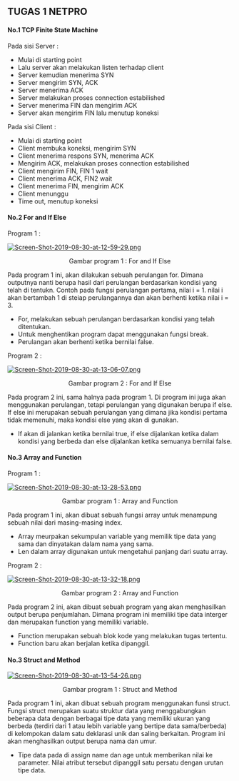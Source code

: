 ## TUGAS 1 NETPRO ##


#### No.1 TCP Finite State Machine ####

Pada sisi Server :

* Mulai di starting point
* Lalu server akan melakukan listen terhadap client
* Server kemudian menerima SYN
* Server mengirim SYN, ACK
* Server menerima ACK
* Server melakukan proses connection estabilished
* Server menerima FIN dan mengirim ACK
* Server akan mengirim FIN lalu menutup koneksi

Pada sisi Client :

* Mulai di starting point
* Client membuka koneksi, mengirim SYN
* Client menerima respons SYN, menerima ACK
* Mengirim ACK, melakukan proses connection estabilished
* Client mengirim FIN, FIN 1 wait
* Client menerima ACK, FIN2 wait
* Client menerima FIN, mengirim ACK
* Client menunggu
* Time out, menutup koneksi

#### No.2 For and If Else ####

Program 1 :

[![Screen-Shot-2019-08-30-at-12-59-29.png](https://i.postimg.cc/1zhzQdnS/Screen-Shot-2019-08-30-at-12-59-29.png)](https://postimg.cc/qNwrcjxD)
<p align="center">
  <a> Gambar program 1 : For and If Else</a>
</p>

Pada program 1 ini, akan dilakukan sebuah perulangan for. Dimana outputnya nanti berupa hasil dari perulangan berdasarkan kondisi yang telah di tentukn. Contoh pada fungsi perulangan pertama, nilai i = 1. nilai i akan bertambah 1 di steiap perulangannya dan akan berhenti ketika nilai i = 3.

* For, melakukan sebuah perulangan berdasarkan kondisi yang telah ditentukan.
* Untuk menghentikan program dapat menggunakan fungsi break.
* Perulangan akan berhenti ketika bernilai false.

Program 2 :

[![Screen-Shot-2019-08-30-at-13-06-07.png](https://i.postimg.cc/9Mr6xdVk/Screen-Shot-2019-08-30-at-13-06-07.png)](https://postimg.cc/BLf7b1j5)
<p align="center">
  <a> Gambar program 2 : For and If Else</a>
</p>

Pada program 2 ini, sama halnya pada program 1. Di program ini juga akan menggunakan perulangan, tetapi perulangan yang digunakan berupa if else. If else ini merupakan sebuah perulangan yang dimana jika kondisi pertama tidak memenuhi, maka kondisi else yang akan di gunakan.

* If akan di jalankan ketika bernilai true, if else dijalankan ketika dalam kondisi yang berbeda dan else dijalankan ketika semuanya bernilai false.

#### No.3 Array and Function ####

Program 1 :

[![Screen-Shot-2019-08-30-at-13-28-53.png](https://i.postimg.cc/50mP24nw/Screen-Shot-2019-08-30-at-13-28-53.png)](https://postimg.cc/wy75WpKv)
<p align="center">
  <a> Gambar program 1 : Array and Function</a>
</p>

Pada program 1 ini, akan dibuat sebuah fungsi array untuk menampung sebuah nilai dari masing-masing index.

* Array meurpakan sekumpulan variable yang memilik tipe data yang sama dan dinyatakan dalam nama yang sama.
* Len dalam array digunakan untuk mengetahui panjang dari suatu array.

Program 2 :

[![Screen-Shot-2019-08-30-at-13-32-18.png](https://i.postimg.cc/KYMKBbpw/Screen-Shot-2019-08-30-at-13-32-18.png)](https://postimg.cc/VSzLPx8W)

<p align="center">
  <a> Gambar program 2 : Array and Function</a>
</p>

Pada program 2 ini, akan dibuat sebuah program yang akan menghasilkan output berupa penjumlahan. Dimana program ini memiliki tipe data interger dan merupakan function yang memiliki variable.

* Function merupakan sebuah blok kode yang melakukan tugas tertentu.
* Function baru akan berjalan ketika dipanggil.

#### No.3 Struct and Method ####

[![Screen-Shot-2019-08-30-at-13-54-26.png](https://i.postimg.cc/pLXhFYWH/Screen-Shot-2019-08-30-at-13-54-26.png)](https://postimg.cc/kBzgrSR1)

<p align="center">
  <a> Gambar program 1 : Struct and Method</a>
</p>

Pada program 1 ini, akan dibuat sebuah program menggunakan funsi struct. Fungsi struct merupakan suatu struktur data yang menggabungkan beberapa data dengan berbagai tipe data yang memiliki ukuran yang berbeda (terdiri dari 1 atau lebih variable yang bertipe data sama/berbeda) di kelompokan dalam satu deklarasi unik dan saling berkaitan. Program ini akan menghasilkan output berupa nama dan umur.

* Tipe data pada di assign name dan age untuk memberikan nilai ke parameter. Nilai atribut tersebut dipanggil satu persatu dengan urutan tipe data.











